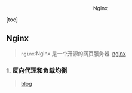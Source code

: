 <center>Nginx</center>



[toc]





## Nginx

> `nginx`:Nginx 是一个开源的网页服务器. [nginx](https://nginx.org/en/)





### 1. 反向代理和负载均衡

> [blog](https://blog.csdn.net/zpf1813763637/article/details/109455451)